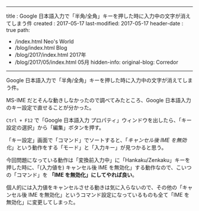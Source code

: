 
---
title        : Google 日本語入力で「半角/全角」キーを押した時に入力中の文字が消えてしまう件
created      : 2017-05-17
last-modified: 2017-05-17
header-date  : true
path:
  - /index.html Neo's World
  - /blog/index.html Blog
  - /blog/2017/index.html 2017年
  - /blog/2017/05/index.html 05月
hidden-info:
  original-blog: Corredor
---

Google 日本語入力で「半角/全角」キーを押した時に入力中の文字が消えてしまう件。

MS-IME だとそんな動きしなかったので調べてみたところ、Google 日本語入力のキー設定で直せることが分かった。

`Ctrl + F12` で「Google 日本語入力 プロパティ」ウィンドウを出したら、「キー設定の選択」から「編集」ボタンを押す。

「キー設定」画面で「コマンド」でソートすると、「*キャンセル後 IME を無効化*」という動作をする「モード」と「入力キー」が見つかると思う。

今回問題になっている動作は「変換前入力中」に「Hankaku/Zenkaku」キーを押した時に、「(入力値を) キャンセル後 IME を無効化」する動作なので、こいつの「コマンド」を **「IME を無効化」にしてやれば良い**。

個人的には入力値をキャンセルさせる動きは気に入らないので、その他の「キャンセル後 IME を無効化」というコマンド設定になっているものも全て「IME を無効化」に変更してしまった。

